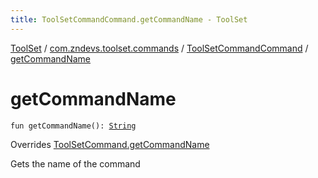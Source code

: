 ```yaml
---
title: ToolSetCommandCommand.getCommandName - ToolSet
---
```


[ToolSet](../../index.html) / [com.zndevs.toolset.commands](../index.html) / [ToolSetCommandCommand](index.html) / [getCommandName](./get-command-name.html)

# getCommandName

`fun getCommandName(): `[`String`](https://kotlinlang.org/api/latest/jvm/stdlib/kotlin/-string/index.html)

Overrides [ToolSetCommand.getCommandName](../../com.zndevs.toolset/-tool-set-command/get-command-name.html)

Gets the name of the command

